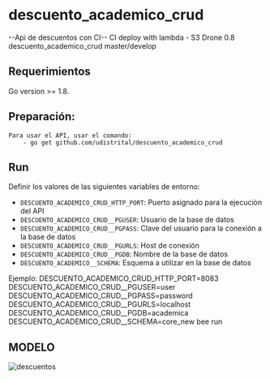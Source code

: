 # descuento_academico_crud

--Api de descuentos con CI--
CI deploy with lambda - S3
Drone 0.8 
descuento_academico_crud master/develop

## Requerimientos
Go version >= 1.8.

## Preparación:
    Para usar el API, usar el comando:
        - go get github.com/udistrital/descuento_academico_crud

## Run

Definir los valores de las siguientes variables de entorno:

 - `DESCUENTO_ACADEMICO_CRUD_HTTP_PORT`: Puerto asignado para la ejecución del API
 - `DESCUENTO_ACADEMICO_CRUD__PGUSER`: Usuario de la base de datos
 - `DESCUENTO_ACADEMICO_CRUD__PGPASS`: Clave del usuario para la conexión a la base de datos  
 - `DESCUENTO_ACADEMICO_CRUD__PGURLS`: Host de conexión
 - `DESCUENTO_ACADEMICO_CRUD__PGDB`: Nombre de la base de datos
 - `DESCUENTO_ACADEMICO__SCHEMA`: Esquema a utilizar en la base de datos

Ejemplo: DESCUENTO_ACADEMICO_CRUD_HTTP_PORT=8083 DESCUENTO_ACADEMICO_CRUD__PGUSER=user DESCUENTO_ACADEMICO_CRUD__PGPASS=password DESCUENTO_ACADEMICO_CRUD__PGURLS=localhost DESCUENTO_ACADEMICO_CRUD__PGDB=academica DESCUENTO_ACADEMICO_CRUD__SCHEMA=core_new bee run

## MODELO
![descuentos](https://user-images.githubusercontent.com/14035745/61604646-fd8aee80-ac07-11e9-933a-8a8e8d6cfed9.png)
